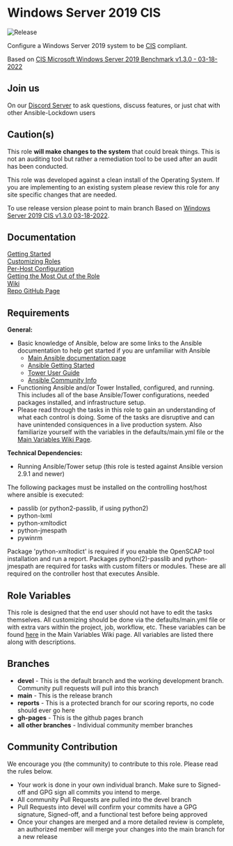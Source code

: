 # Windows Server 2019 CIS

![Release](https://img.shields.io/github/v/release/ansible-lockdown/Windows-2019-CIS?style=plastic)

Configure a Windows Server 2019 system to be [CIS](https://downloads.cisecurity.org/#/) compliant. 

 Based on [CIS Microsoft Windows Server 2019 Benchmark v1.3.0 - 03-18-2022](https://learn.cisecurity.org/l/799323/2022-03-15/rshpk)

 ## Join us

 On our [Discord Server](https://discord.io/ansible-lockdown) to ask questions, discuss features, or just chat with other Ansible-Lockdown users

 ## Caution(s)

This role **will make changes to the system** that could break things. This is not an auditing tool but rather a remediation tool to be used after an audit has been conducted.

This role was developed against a clean install of the Operating System. If you are implementing to an existing system please review this role for any site specific changes that are needed.

To use release version please point to main branch
Based on [Windows Server 2019 CIS v1.3.0 03-18-2022](https://downloads.cisecurity.org/#/).

## Documentation

[Getting Started](https://www.lockdownenterprise.com/docs/getting-started-with-lockdown)<br>
[Customizing Roles](https://www.lockdownenterprise.com/docs/customizing-lockdown-enterprise)<br>
[Per-Host Configuration](https://www.lockdownenterprise.com/docs/per-host-lockdown-enterprise-configuration)<br>
[Getting the Most Out of the Role](https://www.lockdownenterprise.com/docs/get-the-most-out-of-lockdown-enterprise)<br>
[Wiki](https://github.com/ansible-lockdown/Windows-2019-CIS/wiki)<br>
[Repo GitHub Page](https://ansible-lockdown.github.io/Windows-2019-CIS/)<br>

## Requirements

**General:**
- Basic knowledge of Ansible, below are some links to the Ansible documentation to help get started if you are unfamiliar with Ansible
  - [Main Ansible documentation page](https://docs.ansible.com)
  - [Ansible Getting Started](https://docs.ansible.com/ansible/latest/user_guide/intro_getting_started.html)
  - [Tower User Guide](https://docs.ansible.com/ansible-tower/latest/html/userguide/index.html)
  - [Ansible Community Info](https://docs.ansible.com/ansible/latest/community/index.html)
- Functioning Ansible and/or Tower Installed, configured, and running. This includes all of the base Ansible/Tower configurations, needed packages installed, and infrastructure setup. 
- Please read through the tasks in this role to gain an understanding of what each control is doing. Some of the tasks are disruptive and can have unintended consiquences in a live production system. Also familiarize yourself with the variables in the defaults/main.yml file or the [Main Variables Wiki Page](https://github.com/ansible-lockdown/Windows-2019-CIS/wiki/Main-Variables).

**Technical Dependencies:**
- Running Ansible/Tower setup (this role is tested against Ansible version 2.9.1 and newer)

The following packages must be installed on the controlling host/host where ansible is executed:

- passlib (or python2-passlib, if using python2)
- python-lxml
- python-xmltodict
- python-jmespath
- pywinrm

Package 'python-xmltodict' is required if you enable the OpenSCAP tool installation and run a report. Packages python(2)-passlib and python-jmespath are required for tasks with custom filters or modules. These are all required on the controller host that executes Ansible.

Role Variables
--------------
This role is designed that the end user should not have to edit the tasks themselves. All customizing should be done via the defaults/main.yml file or with extra vars within the project, job, workflow, etc. These variables can be found [here](https://github.com/ansible-lockdown/Windows-2019-CIS/wiki/Main-Variables) in the Main Variables Wiki page. All variables are listed there along with descriptions.

Branches
--------
- **devel** - This is the default branch and the working development branch. Community pull requests will pull into this branch
- **main** - This is the release branch
- **reports** - This is a protected branch for our scoring reports, no code should ever go here
- **gh-pages** - This is the github pages branch
- **all other branches** - Individual community member branches

Community Contribution
----------------------

We encourage you (the community) to contribute to this role. Please read the rules below.

- Your work is done in your own individual branch. Make sure to Signed-off and GPG sign all commits you intend to merge.
- All community Pull Requests are pulled into the devel branch
- Pull Requests into devel will confirm your commits have a GPG signature, Signed-off, and a functional test before being approved
- Once your changes are merged and a more detailed review is complete, an authorized member will merge your changes into the main branch for a new release
